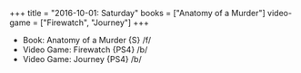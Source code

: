 +++
title = "2016-10-01: Saturday"
books = ["Anatomy of a Murder"]
video-game = ["Firewatch", "Journey"]
+++


* Book: Anatomy of a Murder {S} /f/
* Video Game: Firewatch {PS4} /b/
* Video Game: Journey {PS4} /b/